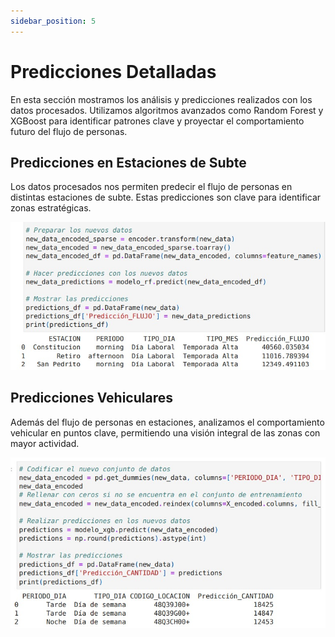 ```yaml
---
sidebar_position: 5
---
```


# Predicciones Detalladas

En esta sección mostramos los análisis y predicciones realizados con los datos procesados. Utilizamos algoritmos avanzados como Random Forest y XGBoost para identificar patrones clave y proyectar el comportamiento futuro del flujo de personas.

## Predicciones en Estaciones de Subte
Los datos procesados nos permiten predecir el flujo de personas en distintas estaciones de subte. Estas predicciones son clave para identificar zonas estratégicas.

![Predicciones en Subte](/img/analisis-subte.jpeg)

## Predicciones Vehiculares
Además del flujo de personas en estaciones, analizamos el comportamiento vehicular en puntos clave, permitiendo una visión integral de las zonas con mayor actividad.

![Predicciones Vehiculares](/img/analisis-vehicular.jpeg)
